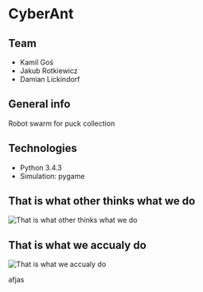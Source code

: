 # CyberAnt

## Team
* Kamil Goś
* Jakub Rotkiewicz
* Damian Lickindorf

## General info
Robot swarm for puck collection	

## Technologies
* Python 3.4.3 
* Simulation: pygame

## That is what other thinks what we do
![That is what other thinks what we do](https://user-images.githubusercontent.com/44849247/95729292-fd4b9880-0c7c-11eb-8f29-3c1c36fef2b2.jpg)

## That is what we accualy do 
![That is what we accualy do](https://us.123rf.com/450wm/sybirko/sybirko1601/sybirko160100074/51613595-cute-szcz%C4%99%C5%9Bliwy-i-u%C5%9Bmiechni%C4%99ty-pracowity-kresk%C3%B3wka-mr%C3%B3wka-niesie-li%C5%9B%C4%87,-odizolowane-na-bia%C5%82ym-tle.jpg?ver=6)

afjas
